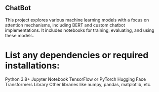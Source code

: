 ## ChatBot
This project explores various machine learning models with a focus on attention mechanisms, including BERT and custom chatbot implementations. It includes notebooks for training, evaluating, and using these models.

# List any dependencies or required installations:

Python 3.8+
Jupyter Notebook
TensorFlow or PyTorch
Hugging Face Transformers Library
Other libraries like numpy, pandas, matplotlib, etc.
